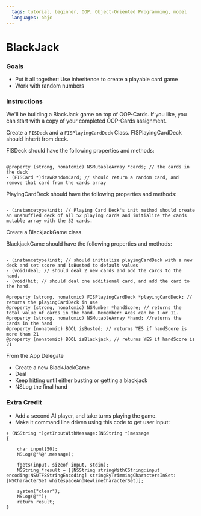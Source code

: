 ```yaml
---
  tags: tutorial, beginner, OOP, Object-Oriented Programming, model 
  languages: objc
---
```


BlackJack 
=======

### Goals 
- Put it all together: Use inheritence to create a playable card game 
- Work with random numbers 

### Instructions 

We'll be building a BlackJack game on top of OOP-Cards. If you like, you can start with a copy of your completed OOP-Cards assignment.  

Create a `FISDeck` and a `FISPlayingCardDeck` Class.  FISPlayingCardDeck should inherit from deck.  


FISDeck should have the following properties and methods: 

```objc

@property (strong, nonatomic) NSMutableArray *cards; // the cards in the deck 
- (FISCard *)drawRandomCard; // should return a random card, and remove that card from the cards array 

```

PlayingCardDeck should have the following properties and methods:

```objc

- (instancetype)init; // Playing Card Deck's init method should create an unshuffled deck of all 52 playing cards and initialize the cards mutable array with the 52 cards. 

```

Create a BlackjackGame class. 

BlackjackGame should have the following properties and methods: 

```objc

- (instancetype)init; // should initialize playingCardDeck with a new deck and set score and isBusted to default values
- (void)deal; // should deal 2 new cards and add the cards to the hand.   
- (void)hit; // should deal one additional card, and add the card to the hand.   

@property (strong, nonatomic) FISPlayingCardDeck *playingCardDeck; // returns the playingCardDeck in use 
@property (strong, nonatomic) NSNumber *handScore; // returns the total value of cards in the hand. Remember: Aces can be 1 or 11. 
@property (strong, nonatomic) NSMutableArray *hand; //returns the cards in the hand 
@property (nonatomic) BOOL isBusted; // returns YES if handScore is more than 21
@property (nonatomic) BOOL isBlackjack; // returns YES if handScore is 21

```

From the App Delegate 

- Create a new BlackJackGame
- Deal 
- Keep hitting until either busting or getting a blackjack  
- NSLog the final hand

### Extra Credit

  * Add a second AI player, and take turns playing the game. 
  * Make it command line driven using this code to get user input:

```
+ (NSString *)getInputWithMessage:(NSString *)message
{

    char input[50];
    NSLog(@"%@",message);

    fgets(input, sizeof input, stdin);
    NSString *result = [[NSString stringWithCString:input encoding:NSUTF8StringEncoding] stringByTrimmingCharactersInSet:[NSCharacterSet whitespaceAndNewlineCharacterSet]];
    
    system("clear");
    NSLog(@"");
    return result;
}
```

